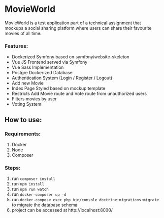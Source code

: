# MovieWorld
MovieWorld is a test application part of a technical assignment that mockups a social sharing platform where users can share their favourite movies of all time.

### Features:
- Dockerized Symfony based on symfony/website-skeleton
- Vue JS Frontend served via Symfony
- Vue Sass Implementation
- Postgre Dockerized Database
- Authentication System (Login / Register / Logout)
- Add new Movie
- Index Page Styled based on mockup template
- Restricts Add Movie route and Vote route from unauthorized users
- Filters movies by user
- Voting System

## How to use:
### Requirements:
1) Docker
2) Node
3) Composer

### Steps:
1) run `composer install`
2) run `npm install`
3) run `npm run watch`
4) run `docker-composer up -d`
5) run `docker-compose exec php bin/console doctrine:migrations:migrate` to migrate the database schema
6) project can be accessed at http://localhost:8000/
